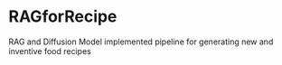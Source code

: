 # RAGforRecipe
RAG and Diffusion Model implemented pipeline for generating new and inventive food recipes
